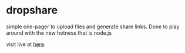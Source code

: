 dropshare
=========

simple one-pager to upload files and generate share links.
Done to play around with the new hotness that is node.js

visit live at [here](http://dropload.apps.sigsegv.is).
